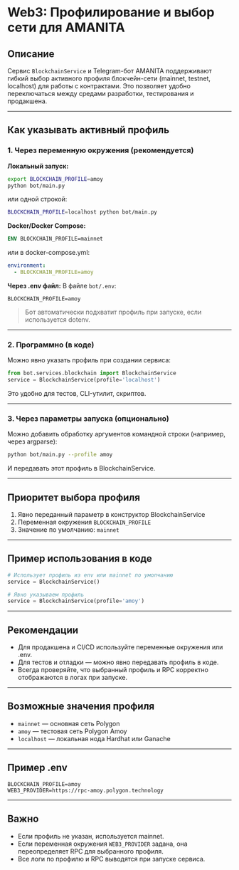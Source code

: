 # Web3: Профилирование и выбор сети для AMANITA

## Описание

Сервис `BlockchainService` и Telegram-бот AMANITA поддерживают гибкий выбор активного профиля блокчейн-сети (mainnet, testnet, localhost) для работы с контрактами. Это позволяет удобно переключаться между средами разработки, тестирования и продакшена.

---

## Как указывать активный профиль

### 1. Через переменную окружения (рекомендуется)

**Локальный запуск:**
```bash
export BLOCKCHAIN_PROFILE=amoy
python bot/main.py
```
или одной строкой:
```bash
BLOCKCHAIN_PROFILE=localhost python bot/main.py
```

**Docker/Docker Compose:**
```dockerfile
ENV BLOCKCHAIN_PROFILE=mainnet
```
или в docker-compose.yml:
```yaml
environment:
  - BLOCKCHAIN_PROFILE=amoy
```

**Через .env файл:**
В файле `bot/.env`:
```
BLOCKCHAIN_PROFILE=amoy
```

> Бот автоматически подхватит профиль при запуске, если используется dotenv.

---

### 2. Программно (в коде)

Можно явно указать профиль при создании сервиса:
```python
from bot.services.blockchain import BlockchainService
service = BlockchainService(profile='localhost')
```

Это удобно для тестов, CLI-утилит, скриптов.

---

### 3. Через параметры запуска (опционально)

Можно добавить обработку аргументов командной строки (например, через argparse):
```bash
python bot/main.py --profile amoy
```
И передавать этот профиль в BlockchainService.

---

## Приоритет выбора профиля
1. Явно переданный параметр в конструктор BlockchainService
2. Переменная окружения `BLOCKCHAIN_PROFILE`
3. Значение по умолчанию: `mainnet`

---

## Пример использования в коде
```python
# Использует профиль из env или mainnet по умолчанию
service = BlockchainService()

# Явно указываем профиль
service = BlockchainService(profile='amoy')
```

---

## Рекомендации
- Для продакшена и CI/CD используйте переменные окружения или .env.
- Для тестов и отладки — можно явно передавать профиль в коде.
- Всегда проверяйте, что выбранный профиль и RPC корректно отображаются в логах при запуске.

---

## Возможные значения профиля
- `mainnet` — основная сеть Polygon
- `amoy` — тестовая сеть Polygon Amoy
- `localhost` — локальная нода Hardhat или Ganache

---

## Пример .env
```
BLOCKCHAIN_PROFILE=amoy
WEB3_PROVIDER=https://rpc-amoy.polygon.technology
```

---

## Важно
- Если профиль не указан, используется mainnet.
- Если переменная окружения `WEB3_PROVIDER` задана, она переопределяет RPC для выбранного профиля.
- Все логи по профилю и RPC выводятся при запуске сервиса.

